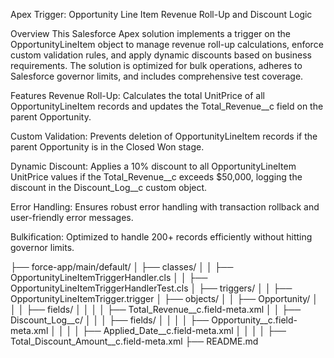 Apex Trigger: Opportunity Line Item Revenue Roll-Up and Discount Logic

Overview
This Salesforce Apex solution implements a trigger on the OpportunityLineItem object to manage revenue roll-up calculations, enforce custom validation rules, and apply dynamic discounts based on business requirements. The solution is optimized for bulk operations, adheres to Salesforce governor limits, and includes comprehensive test coverage.

Features
Revenue Roll-Up: Calculates the total UnitPrice of all OpportunityLineItem records and updates the Total_Revenue__c field on the parent Opportunity.

Custom Validation: Prevents deletion of OpportunityLineItem records if the parent Opportunity is in the Closed Won stage.

Dynamic Discount: Applies a 10% discount to all OpportunityLineItem UnitPrice values if the Total_Revenue__c exceeds $50,000, logging the discount in the Discount_Log__c custom object.

Error Handling: Ensures robust error handling with transaction rollback and user-friendly error messages.

Bulkification: Optimized to handle 200+ records efficiently without hitting governor limits.

├── force-app/main/default/
│   ├── classes/
│   │   ├── OpportunityLineItemTriggerHandler.cls
│   │   ├── OpportunityLineItemTriggerHandlerTest.cls
│   ├── triggers/
│   │   ├── OpportunityLineItemTrigger.trigger
│   ├── objects/
│   │   ├── Opportunity/
│   │   │   ├── fields/
│   │   │   │   ├── Total_Revenue__c.field-meta.xml
│   │   ├── Discount_Log__c/
│   │   │   ├── fields/
│   │   │   │   ├── Opportunity__c.field-meta.xml
│   │   │   │   ├── Applied_Date__c.field-meta.xml
│   │   │   │   ├── Total_Discount_Amount__c.field-meta.xml
├── README.md
